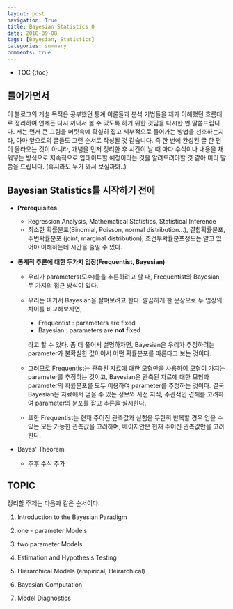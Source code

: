 ```yaml
---
layout: post
navigation: True
title: Bayesian Statistics 0
date: 2018-09-08
tags: [Bayesian, Statistics]
categories: summary
comments: true
---
```


* TOC
{:toc}


## 들어가면서

이 블로그의 개설 목적은 공부했던 통계 이론들과 분석 기법들을 제가 이해했던 흐름대로 정리하여 언제든 다시 꺼내서 볼 수 있도록 하기 위한 것임을 다시한 번 말씀드립니다. 저는 먼저 큰 그림을 머릿속에 확실히 잡고 세부적으로 들어가는 방법을 선호하는지라, 아마 앞으로의 글들도 그런 순서로 작성될 것 같습니다. 즉 한 번에 완성된 글 한 편이 올라오는 것이 아니라, 개념을 먼저 정리한 후 시간이 날 때 마다 수식이나 내용을 채워넣는 방식으로 지속적으로 업데이트할 예정이라는 것을 알려드려야할 것 같아 미리 말씀을 드립니다. (혹시라도 누가 와서 보실까봐..)





## Bayesian Statistics를 시작하기 전에

 - **Prerequisites**

   - Regression Analysis, Mathematical Statistics, Statistical Inference
   - 최소한 확률분포(Binomial, Poisson, normal distribution…), 결합확률분포, 주변확률분포 (joint, marginal distribution), 조건부확률분포정도는 알고 있어야 이해하는데 시간을 줄일 수 있다.

- **통계적 추론에 대한 두가지 입장(Frequentist, Bayesian)**

  - 우리가 parameters(모수)들을 추론하려고 할 때, Frequentist와 Bayesian, 두 가지의 접근 방식이 있다.

  - 우리는 여기서 Bayesian을 살펴보려고 한다. 깔끔하게 한 문장으로 두 입장의 차이를 비교해보자면,

    - Frequentist : parameters are fixed
    - Bayesian : parameters are **not** fixed

    라고 할 수 있다. 좀 더 풀어서 설명하자면, Bayesian은 우리가 추정하려는 parameter가 불확실한 값이어서 어떤 확률분포를 따른다고 보는 것이다.

  - 그러므로 Frequentist는 관측된 자료에 대한 모형만을 사용하여 모형이 가지는 parameter를 추정하는 것이고, Bayesian은 관측된 자료에 대한 모형과 parameter의 확률분포를 모두 이용하여 parameter를 추정하는 것이다. 결국 Bayesian은 자료에서 얻을 수 있는 정보와 사전 지식, 주관적인 견해를 고려하여 parameter의 분포를 잡고 추론을 실시한다.
  - 또한 Frequentist는 현재 주어진 관측값과 실험을 무한히 반복할 경우 얻을 수 있는 모든 가능한 관측값을 고려하며, 베이지안은 현재 주어진 관측값만을 고려한다.

- Bayes' Theorem

  - 추후 수식 추가

## TOPIC

정리할 주제는 다음과 같은 순서이다.

1. Introduction to the Bayesian Paradigm

2. one - parameter Models

3. two parameter Models

4. Estimation and Hypothesis Testing

5. Hierarchical Models (empirical, Heirarchical)

6. Bayesian Computation

7. Model Diagnostics
